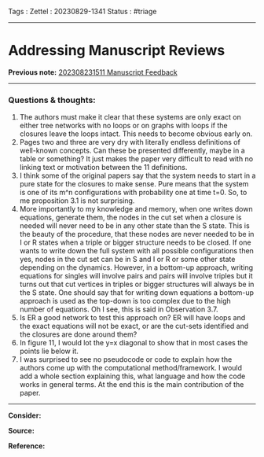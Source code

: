 Tags :
Zettel :  20230829-1341
Status : #triage 

-----

# Addressing Manuscript Reviews

**Previous note:** [202308231511 Manuscript Feedback](202308231511%20Manuscript%20Feedback.md)

-----

### Questions & thoughts:

1. The authors must make it clear that these systems are only exact on either tree networks with no loops or on graphs with loops if the closures leave the loops intact. This needs to become obvious early on. 
2. Pages two and three are very dry with literally endless definitions of well-known concepts. Can these be presented differently, maybe in a table or something? It just makes the paper very difficult to read with no linking text or motivation between the 11 definitions.  
3. I think some of the original papers say that the system needs to start in a pure state for the closures to make sense. Pure means that the system is one of its m^n configurations with probability one at time t=0. So, to me proposition 3.1 is not surprising.  
4. More importantly to my knowledge and memory, when one writes down equations, generate them, the nodes in the cut set when a closure is needed will never need to be in any other state than the S state. This is the beauty of the procedure, that these nodes are never needed to be in I or R states when a triple or bigger structure needs to be closed. If one wants to write down the full system with all possible configurations then yes, nodes in the cut set can be in S and I or R or some other state depending on the dynamics. However, in a bottom-up approach, writing equations for singles will involve pairs and pairs will involve triples but it turns out that cut vertices in triples or bigger structures will always be in the S state. One should say that for writing down equations a bottom-up approach is used as the top-down is too complex due to the high number of equations. Oh I see, this is said in Observation 3.7. 
5. Is ER a good network to test this approach on? ER will have loops and the exact equations will not be exact, or are the cut-sets identified and the closures are done around them?  
6. In figure 11, I would lot the y=x diagonal to show that in most cases the points lie below it. 
7. I was surprised to see no pseudocode or code to explain how the authors come up with the computational method/framework. I would add a whole section explaining this, what language and how the code works in general terms. At the end this is the main contribution of the paper.  
  

-----
 
**Consider:**


**Source:** 


**Reference:** 
